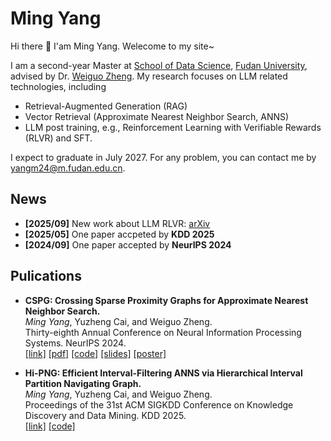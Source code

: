 # Ming Yang

Hi there 👋 I'am Ming Yang. Welecome to my site~

I am a second-year Master at [School of Data Science](https://sds.fudan.edu.cn/), [Fudan University](https://www.fudan.edu.cn/en/), advised by Dr. [Weiguo Zheng](https://weiguozheng.github.io/). 
My research focuses on LLM related technologies, including

- Retrieval-Augmented Generation (RAG)
- Vector Retrieval (Approximate Nearest Neighbor Search, ANNS)
- LLM post training, e.g., Reinforcement Learning with Verifiable Rewards (RLVR) and SFT.

I expect to graduate in July 2027. For any problem, you can contact me by [yangm24@m.fudan.edu.cn](yangm24@m.fudan.edu.cn).

## News
- **[2025/09]** New work about LLM RLVR: [arXiv](https://www.arxiv.org/abs/2509.25240)
- **[2025/05]** One paper accpeted by **KDD 2025**
- **[2024/09]** One paper accepted by **NeurIPS 2024**

## Pulications

- **CSPG: Crossing Sparse Proximity Graphs for Approximate Nearest Neighbor Search.** <br>
*Ming Yang*, Yuzheng Cai, and Weiguo Zheng. <br>
Thirty-eighth Annual Conference on Neural Information Processing Systems. NeurIPS 2024. <br>
[[link]](https://neurips.cc/virtual/2024/poster/93606) 
[[pdf]](https://proceedings.neurips.cc/paper_files/paper/2024/file/bab1486cec466c980b40e7d633dd4bbc-Paper-Conference.pdf) 
[[code]](https://github.com/PUITAR/CSPG) 
[[slides]](https://neurips.cc/media/neurips-2024/Slides/93606.pdf)
[[poster]](https://neurips.cc/media/PosterPDFs/NeurIPS%202024/93606.png?t=1730868292.2146382)

- **Hi-PNG: Efficient Interval-Filtering ANNS via Hierarchical Interval Partition Navigating Graph.** <br>
*Ming Yang*, Yuzheng Cai, and Weiguo Zheng. <br>
Proceedings of the 31st ACM SIGKDD Conference on Knowledge Discovery and Data Mining. KDD 2025. <br>
[[link]](https://doi.org/10.1145/3711896.3736997) 
[[code]](https://github.com/PUITAR/Hi-PNG)

